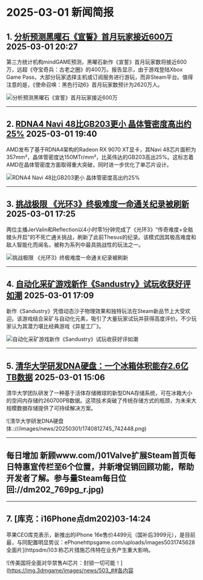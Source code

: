 # 2025-03-01 新闻简报

## 1. [分析预测黑曜石《宣誓》首月玩家接近600万](https://www.3dmgame.com/news/202503/3915602.html)   2025-03-01 20:27

第三方统计机构mindGAME预测，黑曜石新作《宣誓》首月玩家数将接近600万，远超《夺宝奇兵：古老之圈》的400万。报告显示，由于游戏登陆Xbox Game Pass，大部分玩家选择主机或订阅服务进行游玩，而非Steam平台。值得注意的是，《使命召唤：黑色行动6》首月玩家数预计为2620万人。

![分析预测黑曜石《宣誓》首月玩家接近600万](https://img.3dmgame.com/uploads/images/news/20250301/1740831971_849330.jpg)

---

## 2. [RDNA4 Navi 48比GB203更小 晶体管密度高出约25%](https://www.3dmgame.com/news/202503/3915601.html)   2025-03-01 19:40

AMD发布了基于RDNA4架构的Radeon RX 9070 XT显卡，其Navi 48芯片面积为357mm²，晶体管密度达150MTr/mm²，比英伟达的GB203高出25%。这标志着AMD在晶体管密度方面取得重大突破，同时进一步优化了单芯片设计。

![RDNA4 Navi 48比GB203更小 晶体管密度高出约25%](https://img.3dmgame.com/uploads/images/news/20250301/1740829603_216505_jpg_r.jpg)

---

## 3. [挑战极限 《光环3》终极难度一命通关纪录被刷新](https://www.3dmgame.com/news/202503/3915600.html)   2025-03-01 17:25

两位主播JerValin和Reflection以4小时零1分钟完成了《光环3》“传奇难度+全骷髅头开启”的不死亡通关挑战，刷新了此前Thesus的纪录。该模式因其极高难度和敌人智能化而闻名，被称为系列中最具挑战性的玩法之一。

![挑战极限 《光环3》终极难度一命通关纪录被刷新](https://img.3dmgame.com/uploads/images/news/20250301/1740809800_727819.jpg)

---

## 4. [自动化采矿游戏新作《Sandustry》试玩收获好评如潮](https://www.3dmgame.com/news/202503/3915599.html)   2025-03-01 17:09

新作《Sandustry》凭借动态沙子物理效果和独特玩法在Steam新品节上大受欢迎。该游戏结合采矿与自动化元素，吸引了大量玩家试玩并获得高度评价。不少玩家认为其潜力堪比经典游戏《异星工厂》。

![自动化采矿游戏新作《Sandustry》试玩收获好评如潮](https://img.3dmgame.com/uploads/images/news/20250301/1740809332_966255.jpg)

---

## 5. [清华大学研发DNA硬盘：一个冰箱体积能存2.6亿TB数据](https://www.3dmgame.com/news/202503/3915593.html)   2025-03-01 15:06

清华大学团队研发了一种基于活体存储微球的新型DNA存储系统，可在冰箱大小的空间内存储约260700PB数据。这项技术突破了传统存储方式的瓶颈，为未来大规模数据存储提供了可持续解决方案。

![清华大学研发DNA硬盘体.:///images/news/20250301/1740812745_742448.png)

---

## 每日增加 新顾www.com/)01Valve扩展Steam首页每日特惠宣传栏至6个位置，并新增促销回顾功能，帮助开发者了解。参与量Steam每日位回://dm202_769pg_r.jpg)

---

## 7. [库克：i16Phone点dm202)03-14:24

苹果CEO库克表示，新推出的iPhone 16e售价4499元（国补后3999元），是目前最，与同配置明显势议：ePhonehttpsgame.com/uploads/images5031745628全面片](httpsdm/)03:称芯片措施芯伟特在业务产生重大影响。

![传美国将全面对华禁售AI芯片：封锁一切可能！](https://img.3dmgame/images/news/503_##各内容